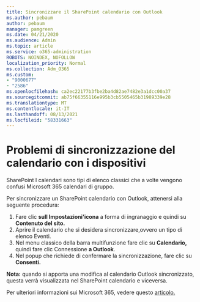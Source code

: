 ```yaml
---
title: Sincronizzare il SharePoint calendario con Outlook
ms.author: pebaum
author: pebaum
manager: pamgreen
ms.date: 04/21/2020
ms.audience: Admin
ms.topic: article
ms.service: o365-administration
ROBOTS: NOINDEX, NOFOLLOW
localization_priority: Normal
ms.collection: Adm_O365
ms.custom:
- "9000677"
- "2586"
ms.openlocfilehash: ca2ec22177b3fbe2ba4d82ae7482e3a1dcc00a37
ms.sourcegitcommit: ab75f66355116e995b3cb5505465b31989339e28
ms.translationtype: MT
ms.contentlocale: it-IT
ms.lasthandoff: 08/13/2021
ms.locfileid: "58331663"
---
```

# <a name="issues-synchronizing-your-calendar-to-devices"></a>Problemi di sincronizzazione del calendario con i dispositivi

SharePoint I calendari sono tipi di elenco classici che a volte vengono confusi Microsoft 365 calendari di gruppo.

Per sincronizzare un SharePoint calendario con Outlook, attenersi alla seguente procedura:

1. Fare clic **sull Impostazioni'icona** a forma di ingranaggio e quindi su **Contenuto del sito.**
2. Aprire il calendario che si desidera sincronizzare,ovvero un tipo di elenco Eventi.
3. Nel menu classico della barra multifunzione fare clic su **Calendario,** quindi fare clic Connessione **a Outlook**.
4. Nel popup che richiede di confermare la sincronizzazione, fare clic su **Consenti.**

**Nota:** quando si apporta una modifica al calendario Outlook sincronizzato, questa verrà visualizzata nel SharePoint calendario e viceversa.

Per ulteriori informazioni sui Microsoft 365, vedere questo [articolo.](https://support.office.com/article/Learn-about-Office-365-groups-b565caa1-5c40-40ef-9915-60fdb2d97fa2)
